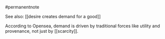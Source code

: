 #permanentnote 

See also: [[desire creates demand for a good]]

According to Opensea, 
demand is driven by traditional forces like utility and provenance, not just by [[scarcity]].

